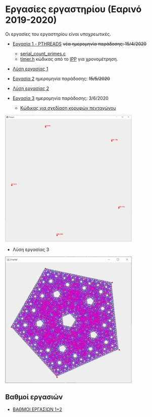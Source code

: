 # Εργασίες εργαστηρίου (Εαρινό 2019-2020)

Οι εργασίες του εργαστηρίου είναι υποχρεωτικές.


* [Εργασία 1 - PTHREADS](./assignment1/20200224_assignment1.pdf) ~~νέα ημερομηνία παράδοσης: 15/4/2020~~
  * [serial_count_primes.c](./assignment1/serial_count_primes.c)
  * [timer.h](./assignment1/timer.h) κώδικας από το [IPP](https://www.cs.usfca.edu/~peter/ipp/) για χρονομέτρηση.
* [Λύση εργασίας 1](./assignment1_sol/README.md) 

* [Εργασία 2](./assignment2/20200424_assignment2.pdf) ημερομηνία παράδοσης: ~~15/5/2020~~
* [Λύση εργασίας 2](./assignment2_sol/README.md)

* [Εργασία 3](./assignment3/20200521_assignment3.pdf)  ημερομηνία παράδοσης: 3/6/2020
  * [Κώδικας για σχεδίαση κορυφών πενταγώνου](./assignment3_sol/Pentagon.java)
    
<img src="./assignment3_sol/Polygon.PNG" alt="polygon"	title="polygon" width="400" height="400" />  
  
  * Λύση εργασίας 3

<img src="./assignment3_sol/fractal.PNG" alt="fractal"	title="fractal" width="400" height="400" />

## Βαθμοί εργασιών

* [ΒΑΘΜΟΙ ΕΡΓΑΣΙΩΝ 1+2](./ΕΡΓΑΣΙΕΣ%202019-2020.pdf)
  
